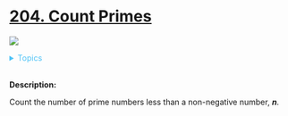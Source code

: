# [204. Count Primes](https://leetcode.com/problems/count-primes/description/)

![](https://img.shields.io/badge/Difficulty-Easy-green.svg)

<details>
<summary style="color:#4FC3F7">Topics</summary>

* [`Hash Table`](https://leetcode.com/tag/hash-table/)
* [`Math`](https://leetcode.com/tag/math/)

</details>
<br />


**Description:**

Count the number of prime numbers less than a non-negative number, _**n**_.
